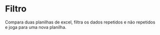 # Filtro
Compara duas planilhas de excel, filtra os dados repetidos e não repetidos e joga para uma nova planilha.
